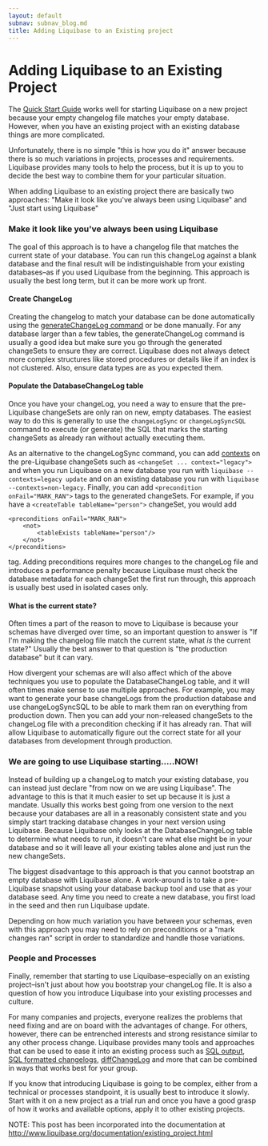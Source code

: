 ```yaml
---
layout: default
subnav: subnav_blog.md
title: Adding Liquibase to an Existing project
---
```

# Adding Liquibase to an Existing Project

The <a href="http://www.liquibase.org/quickstart.html">Quick Start Guide</a> works well for starting Liquibase on a new project because your empty changelog file matches your empty database. However, when you have an existing project with an existing database things are more complicated.

Unfortunately, there is no simple "this is how you do it" answer because there is so much variations in projects, processes and requirements. Liquibase provides many tools to help the process, but it is up to you to decide the best way to combine them for your particular situation.

When adding Liquibase to an existing project there are basically two approaches: "Make it look like you've always been using Liquibase" and "Just start using Liquibase"

### Make it look like you've always been using Liquibase

The goal of this approach is to have a changelog file that matches the current state of your database. You can run this changeLog against a blank database and the final result will be indistinguishable from your existing databases&ndash;as if you used Liquibase from the beginning. This approach is usually the best long term, but it can be more work up front.


#### Create ChangeLog

Creating the changelog to match your database can be done automatically using the <a href="http://www.liquibase.org/documentation/generating_changelogs.html">generateChangeLog command</a> or be done manually. For any database larger than a few tables, the generateChangeLog command is usually a good idea but make sure you go through the generated changeSets to ensure they are correct. Liquibase does not always detect more complex structures like stored procedures or details like if an index is not clustered. Also, ensure data types are as you expected them.


#### Populate the DatabaseChangeLog table

Once you have your changeLog, you need a way to ensure that the pre-Liquibase changeSets are only ran on new, empty databases. The easiest way to do this is generally to use the `changeLogSync` or `changeLogSyncSQL` command to execute (or generate) the SQL that marks the starting changeSets as already ran without actually executing them.

As an alternative to the changeLogSync command, you can add <a href="http://www.liquibase.org/documentation/contexts.html">contexts</a> on the pre-Liquibase changeSets such as `<changeSet ... context="legacy">` and when you run Liquibase on a new database you run with `liquibase --contexts=legacy update` and on an existing database you run with <code>liquibase --contexts=non-legacy</code>.
Finally, you can add `<precondition onFail="MARK_RAN">` tags to the generated changeSets. For example, if you have a `<createTable tableName="person">` changeSet, you would add

    <preconditions onFail="MARK_RAN">
        <not>
            <tableExists tableName="person"/>
        </not>
    </preconditions>

tag. Adding preconditions requires more changes to the changeLog file and introduces a performance penalty because Liquibase must check the database metadata for each changeSet the first run through, this approach is usually best used in isolated cases only.

#### What is the current state?

Often times a part of the reason to move to Liquibase is because your schemas have diverged over time, so an important question to answer is "If I'm making the changelog file match the current state, what *is* the current state?" Usually the best answer to that question is "the production database" but it can vary.

How divergent your schemas are will also affect which of the above techniques you use to populate the DatabaseChangeLog table, and it will often times make sense to use multiple approaches. For example, you may want to generate your base changeLogs from the production database and use changeLogSyncSQL to be able to mark them ran on everything from production down. Then you can add your non-released changeSets to the changeLog file with a precondition checking if it has already ran. That will allow Liquibase to automatically figure out the correct state for all your databases from development through production.

### We are going to use Liquibase starting&hellip;..NOW!

Instead of building up a changeLog to match your existing database, you can instead just declare "from now on we are using Liquibase". The advantage to this is that it much easier to set up because it is just a mandate. Usually this works best going from one version to the next because your databases are all in a reasonably consistent state and you simply start tracking database changes in your next version using Liquibase. Because Liquibase only looks at the DatabaseChangeLog table to determine what needs to run, it doesn't care what else might be in your database and so it will leave all your existing tables alone and just run the new changeSets.

The biggest disadvantage to this approach is that you cannot bootstrap an empty database with Liquibase alone. A work-around is to take a pre-Liquibase snapshot using your database backup tool and use that as your database seed. Any time you need to create a new database, you first load in the seed and then run Liquibase update.


Depending on how much variation you have between your schemas, even with this approach you may need to rely on preconditions or a "mark changes ran" script in order to standardize and handle those variations.

### People and Processes

Finally, remember that starting to use Liquibase&ndash;especially on an existing project&ndash;isn't just about how you bootstrap your changeLog file. It is also a question of how you introduce Liquibase into your existing processes and culture.

For many companies and projects, everyone realizes the problems that need fixing and are on board with the advantages of change. For others, however, there can be entrenched interests and strong resistance similar to any other process change. Liquibase provides many tools and approaches that can be used to ease it into an existing process such as <a href="http://www.liquibase.org/documentation/sql_output.html">SQL output</a>, <a href="http://www.liquibase.org/documentation/sql_format.html">SQL formatted changelogs</a>, <a href="http://www.liquibase.org/documentation/diff.html">diffChangeLog</a> and more that can be combined in ways that works best for your group.


If you know that introducing Liquibase is going to be complex, either from a technical or processes standpoint, it is usually best to introduce it slowly. Start with it on a new project as a trial run and once you have a good grasp of how it works and available options, apply it to other existing projects.


NOTE: This post has been incorporated into the documentation at <a href="http://www.liquibase.org/documentation/existing_project.html">http://www.liquibase.org/documentation/existing_project.html</a>
